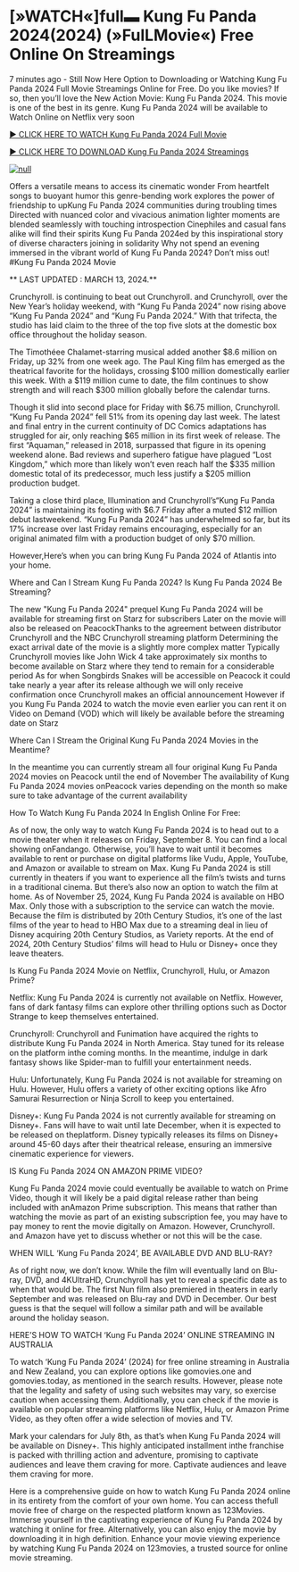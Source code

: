 <h1>[»WATCH«]full▬ Kung Fu Panda 2024(2024) (»FulLMovie«) Free Online On Streamings</h1>

7 minutes ago - Still Now Here Option to Downloading or Watching Kung Fu Panda 2024 Full Movie Streamings Online for Free. Do you like movies? If so, then you’ll love the New Action Movie: Kung Fu Panda 2024. This movie is one of the best in its genre. Kung Fu Panda 2024 will be available to Watch Online on Netflix very soon</p>
<p dir="auto"><a href="https://peacockmovie.site/movie/1011985/kung-fu-panda-2024" rel="nofollow">► CLICK HERE TO WATCH Kung Fu Panda 2024 Full Movie</a></p>
<p dir="auto"><a href="https://peacockmovie.site/movie/1011985/kung-fu-panda-2024" rel="nofollow">► CLICK HERE TO DOWNLOAD Kung Fu Panda 2024 Streamings</a></p>
<p dir="auto"><a href="https://peacockmovie.site/movie/1011985/kung-fu-panda-2024" rel="nofollow"><img src="https://camo.githubusercontent.com/abb2148613ed2c31b6fd5c164e6a142c9074d86e9468c674b26300adbf87c7f7/68747470733a2f2f7374617469632e7769787374617469632e636f6d2f6d656469612f3835356132355f30343362356162656234616534643335616330303331393865376665353665647e6d76322e676966" alt="null" style="max-width: 100%;"></a>
      <span>
        <a href="https://peacockmovie.site/movie/1011985/kung-fu-panda-2024" rel="nofollow">
</a></span></p><p dir="auto">Offers a versatile means to access its cinematic wonder From heartfelt songs to buoyant humor this genre-bending work explores the power of friendship to upKung Fu Panda 2024 communities during troubling times Directed with nuanced color and vivacious animation lighter moments are blended seamlessly with touching introspection Cinephiles and casual fans alike will find their spirits Kung Fu Panda 2024ed by this inspirational story of diverse characters joining in solidarity Why not spend an evening immersed in the vibrant world of Kung Fu Panda 2024? Don’t miss out! #Kung Fu Panda 2024 Movie</p>
<p dir="auto">** LAST UPDATED : MARCH 13, 2024.**</p>
<p dir="auto">Crunchyroll. is continuing to beat out Crunchyroll. and Crunchyroll, over the New Year’s holiday weekend, with “Kung Fu Panda 2024” now rising above “Kung Fu Panda 2024” and “Kung Fu Panda 2024.” With that trifecta, the studio has laid claim to the three of the top five slots at the domestic box office throughout the holiday season.</p>
<p dir="auto">The Timothéee Chalamet-starring musical added another $8.6 million on Friday, up 32% from one week ago. The Paul King film has emerged as the theatrical favorite for the holidays, crossing $100 million domestically earlier this week. With a $119 million cume to date, the film continues to show strength and will reach $300 million globally before the calendar turns.</p>

<p dir="auto">Though it slid into second place for Friday with $6.75 million, Crunchyroll. “Kung Fu Panda 2024” fell 51% from its opening day last week. The latest and final entry in the current continuity of DC Comics adaptations has struggled for air, only reaching $65 million in its first week of release. The first “Aquaman,” released in 2018, surpassed that figure in its opening weekend alone. Bad reviews and superhero fatigue have plagued “Lost Kingdom,” which more than likely won’t even reach half the $335 million domestic total of its predecessor, much less justify a $205 million production budget.</p>
<p dir="auto">Taking a close third place, Illumination and Crunchyroll’s“Kung Fu Panda 2024” is maintaining its footing with $6.7 Friday after a muted $12 million debut lastweekend. “Kung Fu Panda 2024” has underwhelmed so far, but its 17% increase over last Friday remains encouraging, especially for an original animated film with a production budget of only $70 million.</p>
<p dir="auto">However,Here’s when you can bring Kung Fu Panda 2024 of Atlantis into your home.</p>
<p dir="auto">Where and Can I Stream Kung Fu Panda 2024? Is Kung Fu Panda 2024 Be Streaming?</p>
<p dir="auto">The new "Kung Fu Panda 2024" prequel Kung Fu Panda 2024 will be available for streaming first on Starz for subscribers Later on the movie will also be released on PeacockThanks to the agreement between distributor Crunchyroll and the NBC Crunchyroll streaming platform Determining the exact arrival date of the movie is a slightly more complex matter Typically Crunchyroll movies like John Wick 4 take approximately six months to become available on Starz where they tend to remain for a considerable period As for when Songbirds Snakes will be accessible on Peacock it could take nearly a year after its release although we will only receive confirmation once Crunchyroll makes an official announcement However if you Kung Fu Panda 2024 to watch the movie even earlier you can rent it on Video on Demand (VOD) which will likely be available before the streaming date on Starz</p>
<p dir="auto">Where Can I Stream the Original Kung Fu Panda 2024 Movies in the Meantime?</p>
<p dir="auto">In the meantime you can currently stream all four original Kung Fu Panda 2024 movies on Peacock until the end of November The availability of Kung Fu Panda 2024 movies onPeacock varies depending on the month so make sure to take advantage of the current availability</p>
<p dir="auto">How To Watch Kung Fu Panda 2024 In English Online For Free:</p>
<p dir="auto">As of now, the only way to watch Kung Fu Panda 2024 is to head out to a movie theater when it releases on Friday, September 8. You can find a local showing onFandango. Otherwise, you’ll have to wait until it becomes available to rent or purchase on digital platforms like Vudu, Apple, YouTube, and Amazon or available to stream on Max. Kung Fu Panda 2024 is still currently in theaters if you want to experience all the film’s twists and turns in a traditional cinema. But there’s also now an option to watch the film at home. As of November 25, 2024, Kung Fu Panda 2024 is available on HBO Max. Only those with a subscription to the service can watch the movie. Because the film is distributed by 20th Century Studios, it’s one of the last films of the year to head to HBO Max due to a streaming deal in lieu of Disney acquiring 20th Century Studios, as Variety reports. At the end of 2024, 20th Century Studios’ films will head to Hulu or Disney+ once they leave theaters.</p>
<p dir="auto">Is Kung Fu Panda 2024 Movie on Netflix, Crunchyroll, Hulu, or Amazon Prime?</p>
<p dir="auto">Netflix: Kung Fu Panda 2024 is currently not available on Netflix. However, fans of dark fantasy films can explore other thrilling options such as Doctor Strange to keep themselves entertained.</p>
<p dir="auto">Crunchyroll: Crunchyroll and Funimation have acquired the rights to distribute Kung Fu Panda 2024 in North America. Stay tuned for its release on the platform inthe coming months. In the meantime, indulge in dark fantasy shows like Spider-man to fulfill your entertainment needs.</p>
<p dir="auto">Hulu: Unfortunately, Kung Fu Panda 2024 is not available for streaming on Hulu. However, Hulu offers a variety of other exciting options like Afro Samurai Resurrection or Ninja Scroll to keep you entertained.</p>
<p dir="auto">Disney+: Kung Fu Panda 2024 is not currently available for streaming on Disney+. Fans will have to wait until late December, when it is expected to be released on theplatform. Disney typically releases its films on Disney+ around 45-60 days after their theatrical release, ensuring an immersive cinematic experience for viewers.</p>
<p dir="auto">IS Kung Fu Panda 2024 ON AMAZON PRIME VIDEO?</p>
<p dir="auto">Kung Fu Panda 2024 movie could eventually be available to watch on Prime Video, though it will likely be a paid digital release rather than being included with anAmazon Prime subscription. This means that rather than watching the movie as part of an existing subscription fee, you may have to pay money to rent the movie digitally on Amazon. However, Crunchyroll. and Amazon have yet to discuss whether or not this will be the case.</p>
<p dir="auto">WHEN WILL ‘Kung Fu Panda 2024’, BE AVAILABLE DVD AND BLU-RAY?</p>
<p dir="auto">As of right now, we don’t know. While the film will eventually land on Blu-ray, DVD, and 4KUltraHD, Crunchyroll has yet to reveal a specific date as to when that would be. The first Nun film also premiered in theaters in early September and was released on Blu-ray and DVD in December. Our best guess is that the sequel will follow a similar path and will be available around the holiday season.</p>
<p dir="auto">HERE’S HOW TO WATCH ‘Kung Fu Panda 2024’ ONLINE STREAMING IN AUSTRALIA</p>
<p dir="auto">To watch ‘Kung Fu Panda 2024’ (2024) for free online streaming in Australia and New Zealand, you can explore options like gomovies.one and gomovies.today, as mentioned in the search results. However, please note that the legality and safety of using such websites may vary, so exercise caution when accessing them. Additionally, you can check if the movie is available on popular streaming platforms like Netflix, Hulu, or Amazon Prime Video, as they often offer a wide selection of movies and TV.</p>
<p dir="auto">Mark your calendars for July 8th, as that’s when Kung Fu Panda 2024 will be available on Disney+. This highly anticipated installment inthe franchise is packed with thrilling action and adventure, promising to captivate audiences and leave them craving for more. Captivate audiences and leave them craving for more.</p>
<p dir="auto">Here is a comprehensive guide on how to watch Kung Fu Panda 2024 online in its entirety from the comfort of your own home. You can access thefull movie free of charge on the respected platform known as 123Movies. Immerse yourself in the captivating experience of Kung Fu Panda 2024 by watching it online for free. Alternatively, you can also enjoy the movie by downloading it in high definition. Enhance your movie viewing experience by watching Kung Fu Panda 2024 on 123movies, a trusted source for online movie streaming.</p>
</article>

